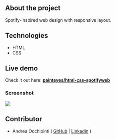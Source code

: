 ## About the project
Spotify-inspired web design with responsive layout.

## Technologies 
- HTML
- CSS

## Live demo
Check it out here: **[painteyes/html-css-spotifyweb](https://painteyes.github.io/html-css-spotifyweb)**

### Screenshot
<img src="https://i.postimg.cc/RZP3KQLj/Spotify-Web.png"/>

## Contributor
- Andrea Occhipinti ( [GitHub](https://github.com/painteyes) | [Linkedin](https://www.linkedin.com/in/occhipinti) )
